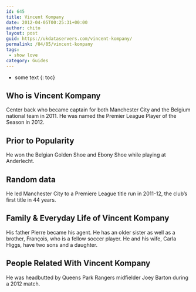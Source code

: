 ```yaml
---
id: 645
title: Vincent Kompany
date: 2012-04-05T00:25:31+00:00
author: chito
layout: post
guid: https://ukdataservers.com/vincent-kompany/
permalink: /04/05/vincent-kompany
tags:
 - show love
category: Guides
---
```


* some text
{: toc}
          
          
## Who is  Vincent Kompany
                  
                  
                  
Center back who became captain for both Manchester City and the Belgium national team in 2011. He was named the Premier League Player of the Season in 2012.
                  
                
                
                
## Prior to Popularity 
                  
                  
                  
He won the Belgian Golden Shoe and Ebony Shoe while playing at Anderlecht.
                  
                
                
                
## Random data 
                  
                  
                  
He led Manchester City to a Premiere League title run in 2011-12, the club&#8217;s first title in 44 years.
                  
                
                
                
## Family & Everyday Life of Vincent Kompany
                  
                  
                  
His father Pierre became his agent. He has an older sister as well as a brother, François, who is a fellow soccer player. He and his wife, Carla Higgs, have two sons and a daughter.
                  
                
                
                
## People Related With  Vincent Kompany
                  
                  
                  
He was headbutted by Queens Park Rangers midfielder Joey Barton during a 2012 match.
                  
                
              
            
          
          
          
    
    
  
